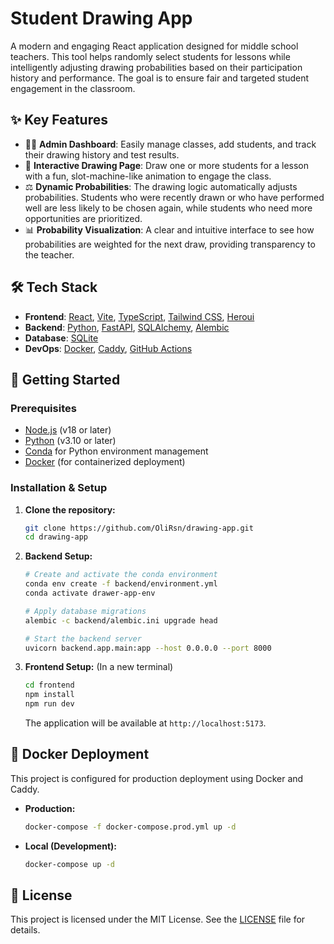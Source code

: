 # Student Drawing App

A modern and engaging React application designed for middle school teachers. This tool helps randomly select students for lessons while intelligently adjusting drawing probabilities based on their participation history and performance. The goal is to ensure fair and targeted student engagement in the classroom.

## ✨ Key Features

- 🧑‍🏫 **Admin Dashboard**: Easily manage classes, add students, and track their drawing history and test results.
- 🎰 **Interactive Drawing Page**: Draw one or more students for a lesson with a fun, slot-machine-like animation to engage the class.
- ⚖️ **Dynamic Probabilities**: The drawing logic automatically adjusts probabilities. Students who were recently drawn or who have performed well are less likely to be chosen again, while students who need more opportunities are prioritized.
- 📊 **Probability Visualization**: A clear and intuitive interface to see how probabilities are weighted for the next draw, providing transparency to the teacher.

## 🛠️ Tech Stack

- **Frontend**: [React](https://react.dev/), [Vite](https://vitejs.dev/), [TypeScript](https://www.typescriptlang.org/), [Tailwind CSS](https://tailwindcss.com/), [Heroui](https://www.heroui.com/)
- **Backend**: [Python](https.python.org/), [FastAPI](https://fastapi.tiangolo.com/), [SQLAlchemy](https://www.sqlalchemy.org/), [Alembic](https://alembic.sqlalchemy.org/)
- **Database**: [SQLite](https://www.sqlite.org/index.html)
- **DevOps**: [Docker](https://www.docker.com/), [Caddy](https://caddyserver.com/), [GitHub Actions](https://github.com/features/actions)

## 🚀 Getting Started

### Prerequisites

- [Node.js](https://nodejs.org/) (v18 or later)
- [Python](https://www.python.org/) (v3.10 or later)
- [Conda](https://docs.conda.io/en/latest/miniconda.html) for Python environment management
- [Docker](https://www.docker.com/get-started) (for containerized deployment)

### Installation & Setup

1.  **Clone the repository:**
    ```bash
    git clone https://github.com/OliRsn/drawing-app.git
    cd drawing-app
    ```

2.  **Backend Setup:**
    ```bash
    # Create and activate the conda environment
    conda env create -f backend/environment.yml
    conda activate drawer-app-env

    # Apply database migrations
    alembic -c backend/alembic.ini upgrade head

    # Start the backend server
    uvicorn backend.app.main:app --host 0.0.0.0 --port 8000
    ```

3.  **Frontend Setup:**
    (In a new terminal)
    ```bash
    cd frontend
    npm install
    npm run dev
    ```
    The application will be available at `http://localhost:5173`.

## 🐳 Docker Deployment

This project is configured for production deployment using Docker and Caddy.

- **Production:**
  ```bash
  docker-compose -f docker-compose.prod.yml up -d
  ```

- **Local (Development):**
  ```bash
  docker-compose up -d
  ```

## 📄 License

This project is licensed under the MIT License. See the [LICENSE](frontend/LICENSE) file for details.
